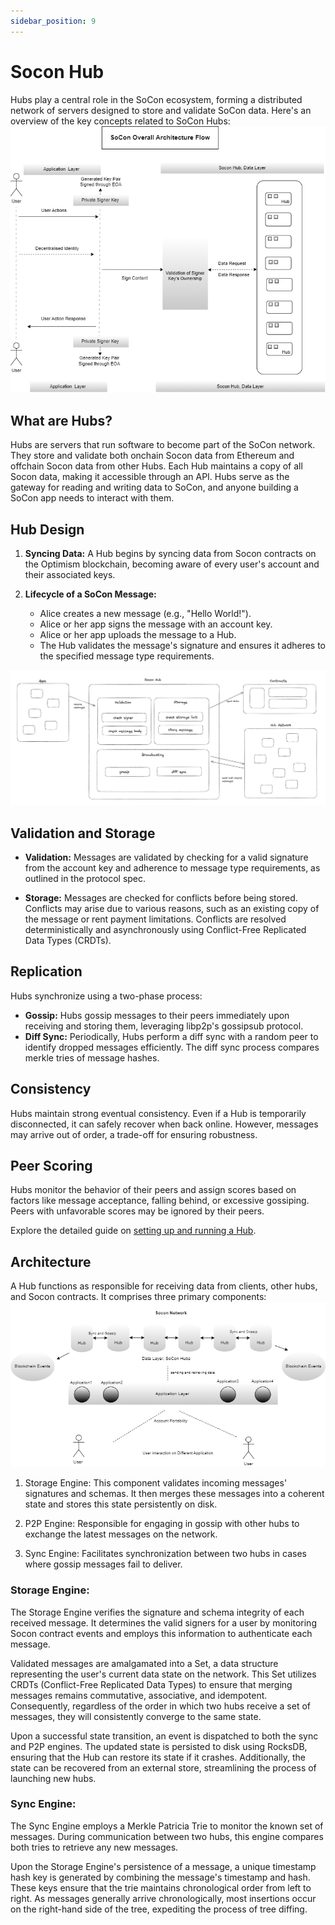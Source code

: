 ```yaml
---
sidebar_position: 9
---
```

# Socon Hub

Hubs play a central role in the SoCon ecosystem, forming a distributed network of servers designed to store and validate SoCon data. Here's an overview of the key concepts related to SoCon Hubs:
![hub architecture](/img/overall-architecture.png)
<!-- ![hub architecture](/img/overall-engine-architecture.png) -->

## What are Hubs?

Hubs are servers that run software to become part of the SoCon network. They store and validate both onchain Socon data from Ethereum and offchain Socon data from other Hubs. Each Hub maintains a copy of all Socon data, making it accessible through an API. Hubs serve as the gateway for reading and writing data to SoCon, and anyone building a SoCon app needs to interact with them.

## Hub Design

1. **Syncing Data:** A Hub begins by syncing data from Socon contracts on the Optimism blockchain, becoming aware of every user's account and their associated keys.

2. **Lifecycle of a SoCon Message:**
   - Alice creates a new message (e.g., "Hello World!").
   - Alice or her app signs the message with an account key.
   - Alice or her app uploads the message to a Hub.
   - The Hub validates the message's signature and ensures it adheres to the specified message type requirements.

![hub architecture](/img/hub-architecture.png)

## Validation and Storage

- **Validation:** Messages are validated by checking for a valid signature from the account key and adherence to message type requirements, as outlined in the protocol spec.

- **Storage:** Messages are checked for conflicts before being stored. Conflicts may arise due to various reasons, such as an existing copy of the message or rent payment limitations. Conflicts are resolved deterministically and asynchronously using Conflict-Free Replicated Data Types (CRDTs).

## Replication

Hubs synchronize using a two-phase process:
- **Gossip:** Hubs gossip messages to their peers immediately upon receiving and storing them, leveraging libp2p's gossipsub protocol.
- **Diff Sync:** Periodically, Hubs perform a diff sync with a random peer to identify dropped messages efficiently. The diff sync process compares merkle tries of message hashes.

## Consistency

Hubs maintain strong eventual consistency. Even if a Hub is temporarily disconnected, it can safely recover when back online. However, messages may arrive out of order, a trade-off for ensuring robustness.

## Peer Scoring

Hubs monitor the behavior of their peers and assign scores based on factors like message acceptance, falling behind, or excessive gossiping. Peers with unfavorable scores may be ignored by their peers.

Explore the detailed guide on [setting up and running a Hub](#).
## Architecture 
A Hub functions as responsible for receiving data from clients, other hubs, and Socon contracts. It comprises three primary components:
![hub architecture](/img/socon-hub-architecture.png)

1. Storage Engine: This component validates incoming messages' signatures and schemas. It then merges these messages into a coherent state and stores this state persistently on disk.

2. P2P Engine: Responsible for engaging in gossip with other hubs to exchange the latest messages on the network.

3. Sync Engine: Facilitates synchronization between two hubs in cases where gossip messages fail to deliver.

### Storage Engine:
The Storage Engine verifies the signature and schema integrity of each received message. It determines the valid signers for a user by monitoring Socon contract events and employs this information to authenticate each message.

Validated messages are amalgamated into a Set, a data structure representing the user's current data state on the network. This Set utilizes CRDTs (Conflict-Free Replicated Data Types) to ensure that merging messages remains commutative, associative, and idempotent. Consequently, regardless of the order in which two hubs receive a set of messages, they will consistently converge to the same state.

Upon a successful state transition, an event is dispatched to both the sync and P2P engines. The updated state is persisted to disk using RocksDB, ensuring that the Hub can restore its state if it crashes. Additionally, the state can be recovered from an external store, streamlining the process of launching new hubs.

### Sync Engine:
The Sync Engine employs a Merkle Patricia Trie to monitor the known set of messages. During communication between two hubs, this engine compares both tries to retrieve any new messages.

Upon the Storage Engine's persistence of a message, a unique timestamp hash key is generated by combining the message's timestamp and hash. These keys ensure that the trie maintains chronological order from left to right. As messages generally arrive chronologically, most insertions occur on the right-hand side of the tree, expediting the process of tree diffing.